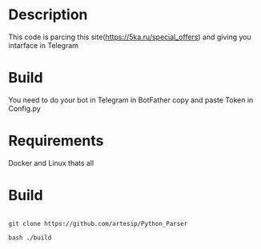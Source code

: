 # Description 

This code is parcing this site(https://5ka.ru/special_offers) and giving you intarface in Telegram 

# Build

You need to do your bot in Telegram in BotFather copy and paste Token in Config.py

# Requirements

Docker and Linux thats all 

# Build

``` shell script

git clone https://github.com/artesip/Python_Parser

bash ./build

```
